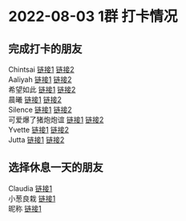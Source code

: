 # 2022-08-03 1群 打卡情况
## 完成打卡的朋友
Chintsai [链接1](http://mmbiz.qpic.cn/mmbiz_jpg/fKBOEML39zqwEC20icnRCYKZZA8ZPDVpFUFs9iaibzj9Q10AjTj8GEAnjzlCnYcoUuYeZdkak3mafhibIeNFd1ibia3w/0) [链接2](http://mmbiz.qpic.cn/mmbiz_jpg/fKBOEML39zqwEC20icnRCYKZZA8ZPDVpFs1zMOjb5Gl5rAibFW9rLTic8EoOahCRUCRNAhKgylU9tT8lk6XTWjGfA/0) <br>Aaliyah [链接1](http://mmbiz.qpic.cn/mmbiz_jpg/aBaDwGIjEcFu9vVrMqwWeuWnQQpicOlbOgngAj7jWYAgtPicgYCcbx58ZntW9WbNsoSFYKcicSZtqyHgvhJa3pA3g/0) [链接2](http://mmbiz.qpic.cn/mmbiz_jpg/aBaDwGIjEcFu9vVrMqwWeuWnQQpicOlbOKfCfKCXckmI5tkQcCBaBEepFcpFf3pgibwPeEPNBlgQloNiakmfsCYsQ/0) <br>希望如此 [链接1](http://mmbiz.qpic.cn/mmbiz_jpg/3OJDq5op6dr24gjZkXuDXcZ2WPmljdjdaDcNib3icQycicYALgP2zpGnMFGCiaPx6LYlp1Z1IlG5dAsia05SpibPEs4w/0) [链接2](http://mmbiz.qpic.cn/mmbiz_jpg/3OJDq5op6dr24gjZkXuDXcZ2WPmljdjdZbPplQOqGl6WQ87WY0ODxOd8LJAAQREicv0NYww3ETxdSJRIBgNhYRQ/0) <br>晨曦 [链接1](http://mmbiz.qpic.cn/mmbiz_jpg/4rYayDxu0jXRhLJwx6lWib3cjaxn192zhfV4gGDiaNwOtR7eOt7ibOpz3QPg4O4hz0BSZ8ibjAQCEBaSgvnt3gqS0A/0) [链接2](http://mmbiz.qpic.cn/mmbiz_jpg/4rYayDxu0jXRhLJwx6lWib3cjaxn192zh3WZB73Ozf5nwV2JYJzMtuDqP5FCpw5ibmP6jCib2ZPpG3LxqwUhwnQsQ/0) <br>Silence [链接1](http://mmbiz.qpic.cn/mmbiz_jpg/sGSnerdz48ERGP8GBzbx8jZupBsfaLFjHIk0IDXBD0DicRbJjVr76dyQg4DH2xicvfVZXAMibtMrc5ibEiblPKOlX7Q/0) [链接2](http://mmbiz.qpic.cn/mmbiz_jpg/sGSnerdz48ERGP8GBzbx8jZupBsfaLFjgt5TzLPEEbIS4g7txTpJib1jkW6YWz1v4tlibhPsvHeXBW0QhLrvuXHg/0) <br>可爱爆了猪炮炮谊 [链接1](http://mmbiz.qpic.cn/mmbiz_jpg/ZIHKcDib0zichAvMf78T3wkvZSZPSluqjh6kDJVYaBSQsmbibPPGWtV5ZDCn6auzNROGsJs2icRG39fCMghQ16OKmg/0) [链接2](http://mmbiz.qpic.cn/mmbiz_jpg/ZIHKcDib0zichAvMf78T3wkvZSZPSluqjh3JibOibEsiaiaGwAomFjng3ZVose7bzQrXsFic0VkKPgTvqCicDTIsBPgibNA/0) <br>Yvette [链接1](http://mmbiz.qpic.cn/mmbiz_jpg/uFVGJUWIyal9t6PxYdGxPuoTEwicd9licp0OEnTY1UdKHmRqMsyP8aCMheljEZ7zyEgXDfnYPPRib4vVibcE14eibCg/0) [链接2](http://mmbiz.qpic.cn/mmbiz_jpg/uFVGJUWIyal9t6PxYdGxPuoTEwicd9licphJuaOhvkhgjYRFfgZr6o1CAGsN8HlhicmpDZWGAcfjt9AsTmic0CcUXg/0) <br>Jutta [链接1](http://mmbiz.qpic.cn/mmbiz_jpg/VX3QEib83oGzjELgcJqX2uuzPGfA1ICzUoCfwPicM7gcNibNaDXm0Jg4z1ic1jPZ8XbbxQfcbuRdrEeKEFFyWuJRpw/0) [链接2](http://mmbiz.qpic.cn/mmbiz_jpg/VX3QEib83oGzjELgcJqX2uuzPGfA1ICzU44MZ3fumZkHKSZicic9EcgibQ0dd1Jq5rWTlOibRhZR1JWSIZ5rf5DcazQ/0) <br>
## 选择休息一天的朋友
Claudia [链接1](http://mmbiz.qpic.cn/mmbiz_jpg/EqM704vBbWCLQ3selNF0esnYCuldbPibSNAx1JuzVaEftqVYSX2gprMXwSDiaZELsLVnic0MnEoWTgqLXbTMvjtEA/0) <br>小葱良栽 [链接1](http://mmbiz.qpic.cn/mmbiz_jpg/rlzCzCGMBEpJc6FHLARMo3SEhzCg38bF1Bz8d8vW16j6eWr1gWWoNLF8B5gK9icNGVgKAYK0ZXLnSkYbjjealvA/0) <br>昵称 [链接1](http://mmbiz.qpic.cn/mmbiz_jpg/UXCwYvFELtrfK5u9WzwiacrykyQclC7hzI0zZZF930vNx1hvKRWsASiaT9rMHpzzmjicJf5BoI4BAvHl1k57Maiczg/0) <br>
